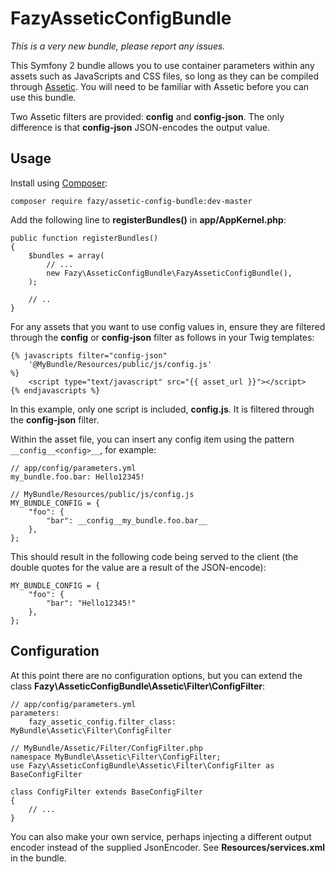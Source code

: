 FazyAsseticConfigBundle
=======================

*This is a very new bundle, please report any issues.*

This Symfony 2 bundle allows you to use container parameters within any assets such as JavaScripts and CSS files,
so long as they can be compiled through [Assetic](http://symfony.com/doc/current/cookbook/assetic/asset_management.html).
You will need to be familiar with Assetic before you can use this bundle.

Two Assetic filters are provided: **config** and **config-json**. The only difference is that **config-json**
JSON-encodes the output value.

Usage
-----

Install using [Composer](https://getcomposer.org/):

    composer require fazy/assetic-config-bundle:dev-master

Add the following line to **registerBundles()** in **app/AppKernel.php**:

    public function registerBundles()
    {
        $bundles = array(
            // ...
            new Fazy\AsseticConfigBundle\FazyAsseticConfigBundle(),
        );

        // ..
    }

For any assets that you want to use config values in, ensure they are filtered through the **config** or **config-json**
filter as follows in your Twig templates:

    {% javascripts filter="config-json"
        '@MyBundle/Resources/public/js/config.js'
    %}
        <script type="text/javascript" src="{{ asset_url }}"></script>
    {% endjavascripts %}

In this example, only one script is included, **config.js**. It is filtered through the **config-json** filter.

Within the asset file, you can insert any config item using the pattern `__config__<config>__`, for example:

    // app/config/parameters.yml
    my_bundle.foo.bar: Hello12345!

    // MyBundle/Resources/public/js/config.js
    MY_BUNDLE_CONFIG = {
        "foo": {
            "bar": __config__my_bundle.foo.bar__
        },
    };

This should result in the following code being served to the client (the double quotes for the value are a result of
the JSON-encode):

    MY_BUNDLE_CONFIG = {
        "foo": {
            "bar": "Hello12345!"
        },
    };

Configuration
-------------

At this point there are no configuration options, but you can extend the class
**Fazy\AsseticConfigBundle\Assetic\Filter\ConfigFilter**:

    // app/config/parameters.yml
    parameters:
        fazy_assetic_config.filter_class: MyBundle\Assetic\Filter\ConfigFilter

    // MyBundle/Assetic/Filter/ConfigFilter.php
    namespace MyBundle\Assetic\Filter\ConfigFilter;
    use Fazy\AsseticConfigBundle\Assetic\Filter\ConfigFilter as BaseConfigFilter

    class ConfigFilter extends BaseConfigFilter
    {
        // ...
    }

You can also make your own service, perhaps injecting a different output encoder instead of the supplied JsonEncoder.
See **Resources/services.xml** in the bundle.
